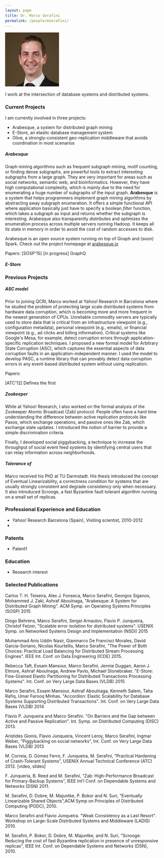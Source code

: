 ```yaml
---
layout: page
title: Dr. Marco Serafini
permalink: /people/mserafini/
---
```

![mserafini](/people/mserafini/small.png)


I work at the intersection of database systems and distributed systems.

### Current Projects

I am currently involved in three projects: 
- Arabesque, a system for distributed graph mining
- E-Store, an elastic database management system
- Olive, a strongly-consistent geo-replication middleware that avoids coordination in most scenarios

##### Arabesque
Graph mining algorithms such as frequent subgraph mining, motif counting, or finding dense subgraphs, are powerful tools to extract interesting subgraphs from a large graph. They are very important for areas such as social networks, semantic web, and bioinformatics. However, they have high computational complexity, which is mainly due to the need for enumerating a huge number of subgraphs of the input graph. **Arabesque** is a system that helps programmers implement graph mining algorithms by abstracting away subgraph enumeration. It offers a simple functional API where application basically just have to specify a boolean *filter* function, which takes a subgraph as input and returns whether the subgraph is interesting. Arabesque also transparently distributes and optimizes the enumeration process across multiple servers running Hadoop. It keeps all its state in memory in order to avoid the cost of random accesses to disk.

Arabesque is an open source system running on top of Giraph and (soon) Spark. 
Check out the project homepage at [arabesque.io](http://arabesque.io)

Papers:
[SOSP'15]
[in progress] GraphQ


#####  E-Store

### Previous Projects

##### ASC model 

Prior to joining QCRI, Marco worked at Yahoo! Research in Barcelona where he studied the problem of protecting large scale distributed systems from hardware data corruption, which is becoming more and more frequent in the newest generation of CPUs. Unreliable commodity servers are typically used to store data that is critical from an infrastructure viewpoint (e.g., configuration metadata), personal viewpoint (e.g., emails), or financial viewpoint (e.g., ad clicks and billing information). Critical systems like Google's Mesa, for example, detect corruption errors through application-specific replication techniques. I proposed a new formal model for Arbitrary State Corruption (ASC), which captures the essential aspects of data corruption faults in an application-independent manner. I used the model to develop PASC, a runtime library that can provably detect data corruption errors in any event-based distributed system without using replication.

Papers:

[ATC'12] Defines the first

##### Zookeeper 
While at Yahoo! Research, I also worked on the formal analysis of the Zookeeper Atomic Broadcast (Zab) protocol. People often have a hard time understanding the difference between active replication protocols like Paxos, which exchange operations, and passive ones like Zab, which exchange state updates. I introduced the notion of barrier to provide a simple discrimination criteria.

Finally, I developed social piggybacking, a technique to increase the throughput of social event feed systems by identifying central users that can relay information across neighborhoods. 

##### Tolerance of 

Marco received his PhD at TU Darmstadt. His thesis introduced the concept of Eventual Linearizability, a correctness condition for systems that are usually strongly consistent and degrade consistency only when necessary. It also introduced Scrooge, a fast Byzantine fault tolerant algorithm running on a small set of replicas.


### Professional Experience and Education
- Yahoo! Research Barcelona (Spain), Visiting scientist, 2010-2012
- 


### Patents
- Patent1


### Education
- Research interest 


### Selected Publications 

Carlos T. H. Teixeira, Alex J. Fonseca, Marco Serafini, Georgos Siganos, Mohammed J. Zaki, Ashraf Aboulnaga, "Arabesque: A System for Distributed Graph Mining". ACM Symp. on Operating Systems Principles (SOSP) 2015

Diogo Behrens, Marco Serafini, Sergei Arnautov, Flavio P. Junqueira, Christof Fetzer, "Scalable error isolation for distributed systems". USENIX Symp. on Networked Systems Design and Implementation (NSDI) 2015

Muhammad Anis Uddin Nasir, Gianmarco De Francisci Morales, David García-Soriano, Nicolas Kourtellis, Marco Serafini, "The Power of Both Choices: Practical Load Balancing for Distributed Stream Processing Engines". IEEE Int. Conf. on Data Engineering (ICDE) 2015.

Rebecca Taft, Essam Mansour, Marco Serafini, Jennie Duggan, Aaron J. Elmore, Ashraf Aboulnaga, Andrew Pavlo, Michael Stonebraker. "E-Store: Fine-Grained Elastic Partitioning for Distributed Transactions Processing Systems". Int. Conf. on Very Large Data Bases (VLDB) 2015

Marco Serafini, Essam Mansour, Ashraf Aboulnaga, Kenneth Salem, Taha Rafiq, Umar Farooq Minhas. "Accordion: Elastic Scalability for Database Systems Supporting Distributed Transactions". Int. Conf. on Very Large Data Bases (VLDB) 2014 

Flavio P. Junqueira and Marco Serafini.  "On Barriers and the Gap between Active and Passive Replication".  Int. Symp. on Distributed Computing (DISC) 2013.

Aristides Gionis, Flavio Junqueira, Vincent Leroy, Marco Serafini, Ingmar Weber, "Piggybacking on social networks", Int. Conf. on Very Large Data Bases (VLDB) 2013

M. Correia, D. Gómez Ferro, F. Junqueira, M. Serafini, “Practical Hardening of Crash-Tolerant Systems”, USENIX Annual Technical Conference (ATC) 2012. [video, slides]

F. Junqueria, B. Reed and M. Serafini, “Zab: High-Performance Broadcast for Primary-Backup Systems”, IEEE Int’l Conf. on Dependable Systems and Networks (DSN) 2011.

M. Serafini, D. Dobre, M. Majuntke, P. Bokor and N. Suri, “Eventually Linearizable Shared Objects”,ACM Symp on Principles of Distributed Computing (PODC), 2010.

Marco Serafini and Flavio Junqueira. "Weak Consistency as a Last Resort". Workshop on Large-Scale Distributed Systems and Middleware (LADIS) 2010.

M. Serafini, P. Bokor, D. Dobre, M. Majuntke, and N. Suri, "Scrooge: Reducing the cost of fast Byzantine replication in presence of unresponsive replicas", IEEE Int. Conf. on Dependable Systems and Networks (DSN), 2010.